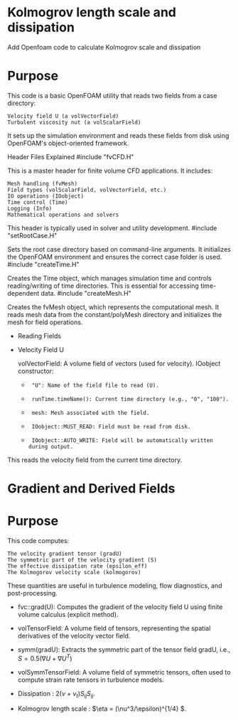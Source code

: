 # Kolmogrov length scale and dissipation

Add Openfoam code to calculate Kolmogrov scale and dissipation

# Purpose

This code is a basic OpenFOAM utility that reads two fields from a case directory:

    Velocity field U (a volVectorField)
    Turbulent viscosity nut (a volScalarField)

It sets up the simulation environment and reads these fields from disk using OpenFOAM's object-oriented framework.

Header Files Explained
#include "fvCFD.H"

This is a master header for finite volume CFD applications. It includes:

    Mesh handling (fvMesh)
    Field types (volScalarField, volVectorField, etc.)
    IO operations (IOobject)
    Time control (Time)
    Logging (Info)
    Mathematical operations and solvers

This header is typically used in solver and utility development.
#include "setRootCase.H"

Sets the root case directory based on command-line arguments. It initializes the OpenFOAM environment and ensures the correct case folder is used.
#include "createTime.H"

Creates the Time object, which manages simulation time and controls reading/writing of time directories. This is essential for accessing time-dependent data.
#include "createMesh.H"

Creates the fvMesh object, which represents the computational mesh. It reads mesh data from the constant/polyMesh directory and initializes the mesh for field operations.


- Reading Fields
- Velocity Field U
    
    volVectorField: A volume field of vectors (used for velocity).
    IOobject constructor:
  -      "U": Name of the field file to read (U).
  -      runTime.timeName(): Current time directory (e.g., "0", "100").
  -      mesh: Mesh associated with the field.
  -      IOobject::MUST_READ: Field must be read from disk.
  -      IOobject::AUTO_WRITE: Field will be automatically written during output.

This reads the velocity field from the current time directory.

# Gradient and Derived Fields
# Purpose

This code computes:

    The velocity gradient tensor (gradU)
    The symmetric part of the velocity gradient (S)
    The effective dissipation rate (epsilon_eff)
    The Kolmogorov velocity scale (kolmogorov)

These quantities are useful in turbulence modeling, flow diagnostics, and post-processing.

-    fvc::grad(U): Computes the gradient of the velocity field U using finite volume calculus (explicit method).
-    volTensorField: A volume field of tensors, representing the spatial derivatives of the velocity vector field.

-    symm(gradU): Extracts the symmetric part of the tensor field gradU, i.e., $S=0.5(\nabla U + \nabla U^T)$
-    volSymmTensorField: A volume field of symmetric tensors, often used to compute strain rate tensors in turbulence models.
- Dissipation : $2(\nu + \nu_t) S_{ij} S_{ij}$.
- Kolmogrov length scale : $\eta = (\nu^3/\epsilon)^{1/4} $.

